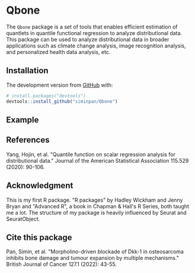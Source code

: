 # Qbone

The `Qbone` package is a set of tools that enables efficient
estimation of quantlets in quantile functional regression to analyze distributional data.
This package can be used to analyze distributional data in broader applications such as climate change analysis, image recognition analysis, and personalized health data analysis, etc. 


## Installation

The development version from [GitHub](https://github.com/) with:

``` r
# install.packages("devtools")
devtools::install_github("siminpan/Qbone")
```

## Example


## References

Yang, Hojin, et al. "Quantile function on scalar regression analysis for distributional data." Journal of the American Statistical Association 115.529 (2020): 90-106.

## Acknowledgment

This is my first R package. "R packages" by Hadley Wickham and Jenny Bryan and "Advanced R", a book in Chapman & Hall's R Series, both taught me a lot.
The structure of my package is heavily influenced by Seurat and SeuratObject.

## Cite this package
Pan, Simin, et al. "Morpholino-driven blockade of Dkk-1 in osteosarcoma inhibits bone damage and tumour expansion by multiple mechanisms." British Journal of Cancer 127.1 (2022): 43-55.

